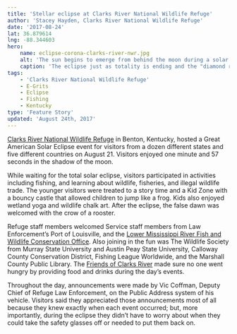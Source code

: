 ```yaml
---
title: 'Stellar eclipse at Clarks River National Wildlife Refuge'
author: 'Stacey Hayden, Clarks River National Wildlife Refuge'
date: '2017-08-24'
lat: 36.879614
lng: -88.344603
hero:
    name: eclipse-corona-clarks-river-nwr.jpg
    alt: 'The sun begins to emerge from behind the moon during a solar eclipse.'
    caption: 'The eclipse just as totality is ending and the "diamond ring" is beginning to appear again.  Photo by Bob Herndon, USFWS.'
tags:
    - 'Clarks River National Wildlife Refuge'
    - E-Grits
    - Eclipse
    - Fishing
    - Kentucky
type: 'Feature Story'
updated: 'August 24th, 2017'
---
```


[Clarks River National Wildlife Refuge](https://www.fws.gov/refuge/Clarks_River/) in Benton, Kentucky, hosted a Great American Solar Eclipse event for visitors from a dozen different states and five different countries on August 21. Visitors enjoyed one minute and 57 seconds in the shadow of the moon.

While waiting for the total solar eclipse, visitors participated in activities including fishing, and learning about wildlife, fisheries, and illegal wildlife trade.  The younger visitors were treated to a story time and a Kid Zone with a bouncy castle that allowed children to jump like a frog.  Kids also enjoyed wetland yoga and wildlife chalk art.  After the eclipse, the false dawn was welcomed with the crow of a rooster.

Refuge staff members welcomed Service staff members from Law Enforcement’s Port of Louisville, and the [Lower Mississippi River Fish and Wildlife Conservation Office](https://www.fws.gov/lowermississippiriver/).  Also joining in the fun was The Wildlife Society from Murray State University and Austin Peay State University, Calloway County Conservation District, Fishing League Worldwide, and the Marshall County Public Library. The [Friends of Clarks River](http://www.friendsofclarksriver.org/) made sure no one went hungry by providing food and drinks during the day’s events. 

Throughout the day, announcements were made by Vic Coffman, Deputy Chief of Refuge Law Enforcement, on the Public Address system of his vehicle.  Visitors said they appreciated those announcements most of all because they knew exactly when each event occurred; but, more importantly, during the eclipse they didn’t have to worry about when they could take the safety glasses off or needed to put them back on. 
